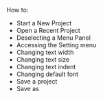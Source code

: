 How to:
- Start a New Project
- Open a Recent Project
- Deselecting a Menu Panel
- Accessing the Setting menu
- Changing text width
- Changing text size
- Changing text indent
- Changing default font
- Save a project 
- Save as
